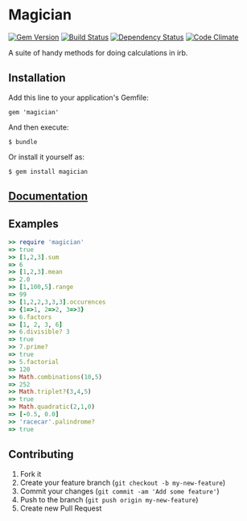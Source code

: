 # Magician
[![Gem Version](https://badge.fury.io/rb/magician.png)](http://badge.fury.io/rb/magician)
[![Build Status](https://secure.travis-ci.org/thenickperson/magician.png?branch=master)](http://travis-ci.org/thenickperson/magician)
[![Dependency Status](https://gemnasium.com/thenickperson/magician.png)](https://gemnasium.com/thenickperson/magician)
[![Code Climate](https://codeclimate.com/github/thenickperson/magician.png)](https://codeclimate.com/github/thenickperson/magician)

A suite of handy methods for doing calculations in irb.

## Installation
Add this line to your application's Gemfile:

    gem 'magician'

And then execute:

    $ bundle

Or install it yourself as:

    $ gem install magician

## [Documentation](http://rubydoc.info/github/thenickperson/magician/frames)

## Examples
```ruby
>> require 'magician'
=> true
>> [1,2,3].sum
=> 6
>> [1,2,3].mean
=> 2.0
>> [1,100,5].range
=> 99
>> [1,2,2,3,3,3].occurences
=> {1=>1, 2=>2, 3=>3}
>> 6.factors
=> [1, 2, 3, 6]
>> 6.divisible? 3
=> true
>> 7.prime?
=> true
>> 5.factorial
=> 120
>> Math.combinations(10,5)
=> 252
>> Math.triplet?(3,4,5)
=> true
>> Math.quadratic(2,1,0)
=> [-0.5, 0.0]
>> 'racecar'.palindrome?
=> true
```

## Contributing
1. Fork it
2. Create your feature branch (`git checkout -b my-new-feature`)
3. Commit your changes (`git commit -am 'Add some feature'`)
4. Push to the branch (`git push origin my-new-feature`)
5. Create new Pull Request
